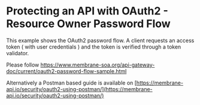 # Protecting an API with OAuth2 - Resource Owner Password Flow

This example shows the OAuth2 password flow. A client requests an access token ( with user credentials ) and the token is verified through a token validator.

Please follow https://www.membrane-soa.org/api-gateway-doc/current/oauth2-password-flow-sample.html

Alternatively a Postman based guide is available on [https://membrane-api.io/security/oauth2-using-postman/](https://membrane-api.io/security/oauth2-using-postman/)